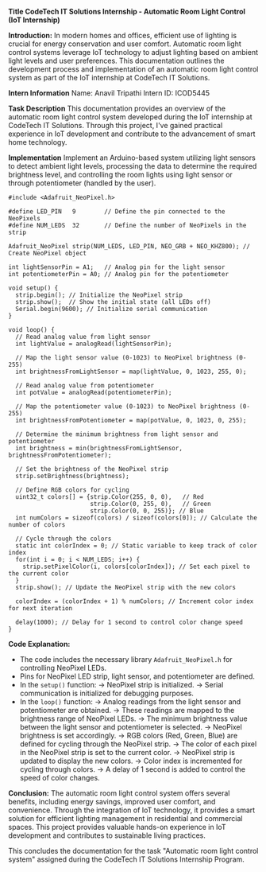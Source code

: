 **Title CodeTech IT Solutions Internship - Automatic Room Light Control (IoT Internship)**

**Introduction:**
   In modern homes and offices, efficient use of lighting is crucial for energy conservation and user comfort. Automatic room light control systems leverage IoT technology to adjust lighting based on ambient light levels and user preferences. This documentation outlines the development process and implementation of an automatic room light control system as part of the IoT internship at CodeTech IT Solutions.

**Intern Information**
Name: Anavil Tripathi
Intern ID: ICOD5445

**Task Description**
  This documentation provides an overview of the automatic room light control system developed during the IoT internship at CodeTech IT Solutions. Through this project, I've gained practical experience in IoT development and contribute to the advancement of smart home technology.

**Implementation**
  Implement an Arduino-based system utilizing light sensors to detect ambient light levels, processing the data to determine the required brightness level, and controlling the room lights using light sensor or through potentiometer (handled by the user).
  
```--Code
#include <Adafruit_NeoPixel.h>

#define LED_PIN   9        // Define the pin connected to the NeoPixels
#define NUM_LEDS  32       // Define the number of NeoPixels in the strip

Adafruit_NeoPixel strip(NUM_LEDS, LED_PIN, NEO_GRB + NEO_KHZ800); // Create NeoPixel object

int lightSensorPin = A1;   // Analog pin for the light sensor
int potentiometerPin = A0; // Analog pin for the potentiometer

void setup() {
  strip.begin(); // Initialize the NeoPixel strip
  strip.show();  // Show the initial state (all LEDs off)
  Serial.begin(9600); // Initialize serial communication
}

void loop() {
  // Read analog value from light sensor
  int lightValue = analogRead(lightSensorPin);
  
  // Map the light sensor value (0-1023) to NeoPixel brightness (0-255)
  int brightnessFromLightSensor = map(lightValue, 0, 1023, 255, 0);
  
  // Read analog value from potentiometer
  int potValue = analogRead(potentiometerPin);
  
  // Map the potentiometer value (0-1023) to NeoPixel brightness (0-255)
  int brightnessFromPotentiometer = map(potValue, 0, 1023, 0, 255);
  
  // Determine the minimum brightness from light sensor and potentiometer
  int brightness = min(brightnessFromLightSensor, brightnessFromPotentiometer);
  
  // Set the brightness of the NeoPixel strip
  strip.setBrightness(brightness);
  
  // Define RGB colors for cycling
  uint32_t colors[] = {strip.Color(255, 0, 0),   // Red
                       strip.Color(0, 255, 0),   // Green
                       strip.Color(0, 0, 255)}; // Blue
  int numColors = sizeof(colors) / sizeof(colors[0]); // Calculate the number of colors
  
  // Cycle through the colors
  static int colorIndex = 0; // Static variable to keep track of color index
  for(int i = 0; i < NUM_LEDS; i++) {
    strip.setPixelColor(i, colors[colorIndex]); // Set each pixel to the current color
  }
  strip.show(); // Update the NeoPixel strip with the new colors
  
  colorIndex = (colorIndex + 1) % numColors; // Increment color index for next iteration
  
  delay(1000); // Delay for 1 second to control color change speed
}
```

**Code Explanation:**
- The code includes the necessary library `Adafruit_NeoPixel.h` for controlling NeoPixel LEDs.
- Pins for NeoPixel LED strip, light sensor, and potentiometer are defined.
- In the `setup()` function:
  -> NeoPixel strip is initialized.
  -> Serial communication is initialized for debugging purposes.
- In the `loop()` function:
  -> Analog readings from the light sensor and potentiometer are obtained.
  -> These readings are mapped to the brightness range of NeoPixel LEDs.
  -> The minimum brightness value between the light sensor and potentiometer is selected.
  -> NeoPixel brightness is set accordingly.
  -> RGB colors (Red, Green, Blue) are defined for cycling through the NeoPixel strip.
  -> The color of each pixel in the NeoPixel strip is set to the current color.
  -> NeoPixel strip is updated to display the new colors.
  -> Color index is incremented for cycling through colors.
  -> A delay of 1 second is added to control the speed of color changes.
  
**Conclusion:**
   The automatic room light control system offers several benefits, including energy savings, improved user comfort, and convenience. Through the integration of IoT technology, it provides a smart solution for efficient lighting management in residential and commercial spaces. This project provides valuable hands-on experience in IoT development and contributes to sustainable living practices.

This concludes the documentation for the task "Automatic room light control system" assigned during the CodeTech IT Solutions Internship Program.
